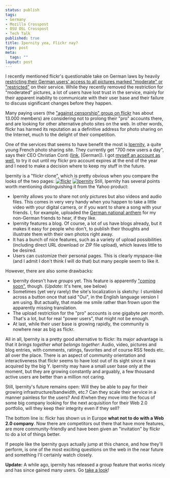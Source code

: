 ```yaml
--- 
status: publish
tags: 
- Germany
- Mozilla Crosspost
- OSU OSL Crosspost
- Tech Talk
published: true
title: Ipernity yea, Flickr nay?
type: post
meta: 
  tags: ""
layout: post
---
```

I recently mentioned flickr's questionable take on German laws by heavily <a href="http://fredericiana.com/2007/06/15/on-flickr-censorship-in-germany/">restricting their German users' access to all pictures marked "moderate" or "restricted"</a> on their service. While they recently removed the restriction for "moderated" pictures, a lot of users have lost trust in the service, mainly for their apparent inability to communicate with their user base and their failure to discuss significant changes before they happen.

Many paying users (the <a href="http://www.flickr.com/groups/againstcensorship/">"against censorship" group on flickr</a> has about 13.000 members) are considering not to prolong their "pro" accounts there, and are looking for other alternative photo sites on the web. In other words, flickr has harmed its reputation as a definitive address for photo sharing on the Internet, much to the delight of their competition.

One of the services that seems to have benefit the most is <a href="http://ipernity.com">Ipernity</a>, a quite young French photo sharing site. They currently get "700 new users a day", says their CEO Christian Conti (<a href="http://www.maerkischeallgemeine.de/cms/beitrag/10963332/485072/">link</a>, [German]). I got <a href="http://fredw.ipernity.com">myself an account as well</a>, to try it out until my flickr pro account expires at the end of the year and I need to make a decision where to keep my stuff in the future.

Ipernity is a "flickr clone", which is pretty obvious when you compare the looks of the two pages:
<a href='http://fredericiana.com/wp-content/uploads/2007/07/flickr.jpg' title='flickr'><img src='http://fredericiana.com/wp-content/uploads/2007/07/flickr.thumbnail.jpg' alt='flickr' /></a> <a href='http://fredericiana.com/wp-content/uploads/2007/07/ipernity.jpg' title='Ipernity'><img src='http://fredericiana.com/wp-content/uploads/2007/07/ipernity.thumbnail.jpg' alt='Ipernity' /></a>
Still, Ipernity has several points worth mentioning distinguishing it from the Yahoo product:
<ul>
	<li>Ipernity allows you to share not only pictures but also videos and audio files. This comes in very very handy when you happen to take a little video with your digital camera, or if you want to share a song with your friends. I, for example, uploaded the <a href="http://www.ipernity.com/doc/fredw/243090">German national anthem</a> for my non-German friends to hear, if they like.</li>
	<li>Ipernity features a blog. Of course, a lot of us have blogs already, but it makes it easy for people who don't, to publish their thoughts and illustrate them with their own photos right away.</li>
	<li>It has a bunch of nice features, such as a variety of upload possibilities (including direct URL download or ZIP file upload), which leaves little to be desired.</li>
	<li>Users can customize their personal pages. This is clearly myspace-like (and I admit I don't think I will do that) but many people seem to like it.</li>
</ul>

However, there are also some drawbacks:
<ul>
	<li>Ipernity doesn't have <em>groups</em> yet. This feature is apparently <a href="http://www.ipernity.com/blog/team/12180">"coming soon"</a>, though. (<em>Update:</em> It's here, see below)</li>
	<li>Sometimes (yet very rarely) the site's localization is sketchy: I stumbled across a button once that said "Oui", in the English language version I am using. But actually, that made me smile rather than frown upon the apparently missing translation.</li>
	<li>The upload restriction for the "pro" accounts is one gigabyte per month. That's a lot, but for real "power users", that might not be enough.</li>
	<li>At last, while their user base is growing rapidly, the community is nowhere near as big as flickr.</li>
</ul>

All in all, Ipernity is a pretty good alternative to flickr: Its major advantage is that it <em>brings together what belongs together</em>: Audio, video, pictures and blog entries, with comments, ratings, favorites and of course RSS feeds etc. all over the place. There is an aspect of community orientation and interactiveness that flickr seems to have lost out of its sight since it was acquired by the big Y. Ipernity may have a small user base only at the moment, but they are growing constantly and arguably, a few thousand active users are better than a million not caring.

Still, Ipernity's future remains open: Will they be able to pay for their growing infrastructure/bandwidth, etc.? Can they scale their service in a manner painless for the users? And if/when they move into the focus of some big company looking for the next acquisition for their Web 2.0 portfolio, will they keep their integrity even if they sell?

The bottom line is: flickr has shown us in Europe <strong>what not to do with a Web 2.0 company</strong>. Now there are competitors out there that have more features, are more community-friendly and have been given an "invitation" by flickr to do a lot of things better.

If people like the Ipernity guys actually jump at this chance, and how they'll perform, is one of the most exciting questions on the web in the near future and something I'll certainly watch closely.

<strong>Update:</strong> A while ago, ipernity has released a group feature that works nicely and has since gained many users. Go <a href="http://www.ipernity.com/group">take a look</a>!
